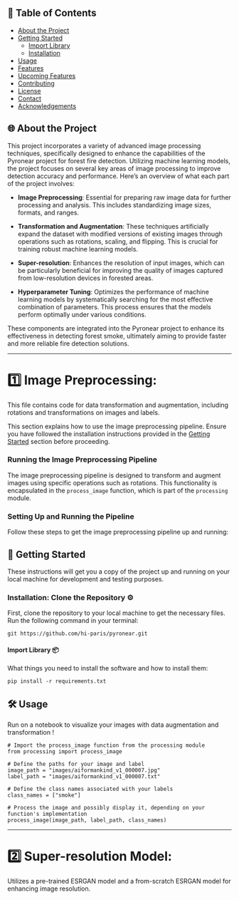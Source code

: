 ## 📝 Table of Contents
- [About the Project](#about-the-project)
- [Getting Started](#getting-started)
  - [Import Library](#prerequisites)
  - [Installation](#installation)
- [Usage](#usage)
- [Features](#features)
- [Upcoming Features](#upcoming-features)
- [Contributing](#contributing)
- [License](#license)
- [Contact](#contact)
- [Acknowledgements](#acknowledgements)

## 🌐 About the Project

This project incorporates a variety of advanced image processing techniques, specifically designed to enhance the capabilities of the Pyronear project for forest fire detection. Utilizing machine learning models, the project focuses on several key areas of image processing to improve detection accuracy and performance. Here’s an overview of what each part of the project involves:

- **Image Preprocessing**: Essential for preparing raw image data for further processing and analysis. This includes standardizing image sizes, formats, and ranges.

- **Transformation and Augmentation**: These techniques artificially expand the dataset with modified versions of existing images through operations such as rotations, scaling, and flipping. This is crucial for training robust machine learning models.

- **Super-resolution**: Enhances the resolution of input images, which can be particularly beneficial for improving the quality of images captured from low-resolution devices in forested areas.

- **Hyperparameter Tuning**: Optimizes the performance of machine learning models by systematically searching for the most effective combination of parameters. This process ensures that the models perform optimally under various conditions.

These components are integrated into the Pyronear project to enhance its effectiveness in detecting forest smoke, ultimately aiming to provide faster and more reliable fire detection solutions.

---

# **1️⃣ Image Preprocessing**:
This file contains code for data transformation and augmentation, including rotations and transformations on images and labels.

This section explains how to use the image preprocessing pipeline. Ensure you have followed the installation instructions provided in the [Getting Started](#getting-started) section before proceeding.

### Running the Image Preprocessing Pipeline

The image preprocessing pipeline is designed to transform and augment images using specific operations such as rotations. This functionality is encapsulated in the `process_image` function, which is part of the `processing` module.

### Setting Up and Running the Pipeline

Follow these steps to get the image preprocessing pipeline up and running:

## 🚀 Getting Started
These instructions will get you a copy of the project up and running on your local machine for development and testing purposes.

### Installation: Clone the Repository ⚙️
First, clone the repository to your local machine to get the necessary files. Run the following command in your terminal:

```
git https://github.com/hi-paris/pyronear.git
```

#### Import Library 📦
What things you need to install the software and how to install them:

```
pip install -r requirements.txt
```

## 🛠 Usage
Run on a notebook to visualize your images with data augmentation and transformation !

```
# Import the process_image function from the processing module
from processing import process_image

# Define the paths for your image and label
image_path = "images/aiformankind_v1_000007.jpg"
label_path = "images/aiformankind_v1_000007.txt"

# Define the class names associated with your labels
class_names = ["smoke"]

# Process the image and possibly display it, depending on your function's implementation
process_image(image_path, label_path, class_names)
```
---

# **2️⃣ Super-resolution Model**: 
Utilizes a pre-trained ESRGAN model and a from-scratch ESRGAN model for enhancing image resolution.

